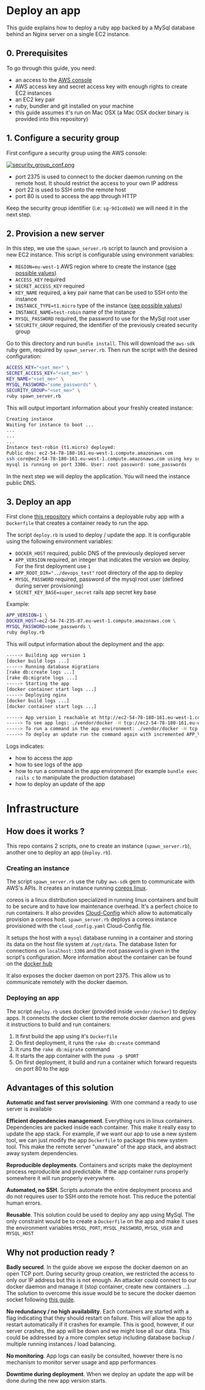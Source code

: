 # Deploy an app

This guide explains how to deploy a ruby app backed by a MySql database behind an Nginx server on a single EC2 instance.

## 0. Prerequisites

To go through this guide, you need:

- an access to the [AWS console](https://console.aws.amazon.com/console/home)
- AWS access key and secret access key with enough rights to create EC2 instances
- an EC2 key pair
- ruby, bundler and git installed on your machine
- this guide assumes it's run on Mac OSX (a Mac OSX docker binary is provided into this repository)

## 1. Configure a security group

First configure a security group using the AWS console:

[![security_group_conf.png](https://s14.postimg.org/b0ek4z0dd/security_group_conf.png)](https://postimg.org/image/bpxchc0wt/)

- port 2375 is used to connect to the docker daemon running on the remote host. It should restrict the access to your own IP address
- port 22 is used to SSH onto the remote host
- port 80 is used to access the app through HTTP

Keep the security group identifier (i.e: `sg-9d1cd8eb`) we will need it in the next step.

## 2. Provision a new server

In this step, we use the `spawn_server.rb` script to launch and provision a new EC2 instance. This script is configurable using environment variables:

- `REGION=eu-west-1` AWS region where to create the instance ([see possible values](http://docs.aws.amazon.com/general/latest/gr/rande.html#ec2_region))
- `ACCESS_KEY` required
- `SECRET_ACCESS_KEY` required
- `KEY_NAME` required, a key pair name that can be used to SSH onto the instance
- `INSTANCE_TYPE=t1.micro` type of the instance ([see possible values](https://aws.amazon.com/ec2/instance-types/))
- `INSTANCE_NAME=test-robin` name of the instance
- `MYSQL_PASSWORD` required, the password to use for the MySql root user
- `SECURITY_GROUP` required, the identifier of the previously created security group

Go to this directory and run `bundle install`. This will download the `aws-sdk` ruby gem, required by `spawn_server.rb`.
Then run the script with the desired configuration:

````bash
ACCESS_KEY="<set_me>" \
SECRET_ACCESS_KEY="<set_me>" \
KEY_NAME="<set_me>" \
MYSQL_PASSWORD="some_passwords" \
SECURITY_GROUP="<set_me>" \
ruby spawn_server.rb
````

This will output important information about your freshly created instance:

````bash
Creating instance
Waiting for instance to boot ...
...
...
...
Instance test-robin (t1.micro) deployed:
Public dns: ec2-54-78-180-161.eu-west-1.compute.amazonaws.com
ssh core@ec2-54-78-180-161.eu-west-1.compute.amazonaws.com using key some_key
mysql is running on port 3306. User: root password: some_passwords
````

In the next step we will deploy the application. You will need the instance public DNS.

## 3. Deploy an app

First clone [this repository](https://github.com/b0baille/devops-test) which contains a deployable ruby app with a `Dockerfile` that creates a container ready to run the app.

The script `deploy.rb` is used to deploy / update the app. It is configurable using the following environment variables:

- `DOCKER_HOST` required, public DNS of the previously deployed server
- `APP_VERSION` required, an integer that indicates the version we deploy. For the first deployment use `1`
- `APP_ROOT_DIR="../devops_test"` root directory of the app to deploy
- `MYSQL_PASSWORD` required, password of the mysql root user (defined during server provisioning)
- `SECRET_KEY_BASE=super_secret` rails app secret key base

Example:

````bash
APP_VERSION=1 \
DOCKER_HOST=ec2-54-74-235-87.eu-west-1.compute.amazonaws.com \
MYSQL_PASSWORD=some_passwords \
ruby deploy.rb
````

This will output information about the deployment and the app:

````bash
-----> Building app version 1
[docker build logs ...]
-----> Running database migrations
[rake db:create logs ...]
[rake db:migrate logs ...]
-----> Starting the app
[docker container start logs ...]
-----> Deploying nginx
[docker build logs ...]
[docker container start logs ...]

-----> App version 1 reachable at http://ec2-54-78-180-161.eu-west-1.compute.amazonaws.com
-----> To see app logs: ./vendor/docker -H tcp://ec2-54-78-180-161.eu-west-1.compute.amazonaws.com:2375 logs app_v1
-----> To run a command in the app environment: ./vendor/docker -H tcp://ec2-54-78-180-161.eu-west-1.compute.amazonaws.com:2375 run -it  -e MYSQL_PORT=3306 -e MYSQL_PASSWORD=some_passwords -e MYSQL_USER=root -e MYSQL_HOST=127.0.0.1 -e SECRET_KEY_BASE=super_secret app:v1 <command>
-----> To deploy an update run the command again with incremented APP_VERSION config
````

Logs indicates:
- how to access the app
- how to see logs of the app
- how to run a command in the app environment (for example `bundle exec rails c` to manipulate the production database)
- how to deploy an update of the app


# Infrastructure

## How does it works ?

This repo contains 2 scripts, one to create an instance (`spawn_server.rb`), another one to deploy an app (`deploy.rb`).

### Creating an instance

The script `spawn_server.rb` use the ruby `aws-sdk` gem to communicate with AWS's APIs. It creates an instance running [coreos linux](https://coreos.com/why/).

coreos is a linux distribution specialized in running linux containers and built to be secure and to have low maintenance overhead. It's a perfect choice to run containers. It also provides [Cloud-Config](https://coreos.com/os/docs/latest/cloud-config.html) which allow to automatically provision a coreos host. `spawn_server.rb` deploys a coreos instance provisioned with the `cloud_config.yaml` Cloud-Config file.

It setups the host with a `mysql` database running in a container and storing its data on the host file system at `/opt/data`. The database listen for connections on `localhost:3306` and the root password is given in the script's configuration. More information about the container can be found on the [docker hub](https://hub.docker.com/_/mysql/https://hub.docker.com/_/mysql/https://hub.docker.com/_/mysql/)

It also exposes the docker daemon on port 2375. This allow us to communicate remotely with the docker daemon.

### Deploying an app

The script `deploy.rb` uses docker (provided inside `vendor/docker`) to deploy apps. It connects the docker client to the remote docker daemon and gives it instructions to build and run containers:

1. It first build the app using it's `Dockerfile`
2. On first deployment, it runs the `rake db:create` command
3. It runs the `rake db:migrate` command
4. It starts the app container with the `puma -p $PORT`
5. On first deployment, it build and run a container which forward requests on port 80 to the app

## Advantages of this solution

**Automatic and fast server provisioning**. With one command a ready to use server is available

**Efficient dependencies management**. Everything runs in linux containers. Dependencies are packed inside each container. This make it really easy to update the app stack. For example, if we want our app to use a new system tool, we can just modify the app `Dockerfile` to package this new system tool. This make the remote server "unaware" of the app stack, and abstract away system dependencies.

**Reproducible deployments**. Containers and scripts make the deployment process reproducible and predictable. If the app container runs properly somewhere it will run properly everywhere.

**Automated, no SSH**. Scripts automate the entire deployment process and do not requires user to SSH onto the remote host. This reduce the potential human errors.

**Reusable**. This solution could be used to deploy any app using MySql. The only constraint would be to create a `Dockerfile` on the app and make it uses the environment variables `MYSQL_PORT`, `MYSQL_PASSWORD`, `MYSQL_USER` and `MYSQL_HOST`


## Why not production ready ?

**Badly secured**. In the guide above we expose the docker daemon on an open TCP port. During security group creation, we restricted the access to only our IP address but this is not enough. An attacker could connect to our docker daemon and manage it (stop container, create new containers ...). The solution to overcome this issue would be to secure the docker daemon socket following [this guide](https://docs.docker.com/engine/security/https/).

**No redundancy / no high availability**. Each containers are started with a flag indicating that they should restart on failure. This will allow the app to restart automatically if it crashes for example. This is good, however, if our server crashes, the app will be down and we might lose all our data. This could be addressed by a more complex setup including database backup / multiple running instances / load balancing.

**No monitoring**. App logs can easily be consulted, however there is no mechanism to monitor server usage and app performances

**Downtime during deployment**. When we deploy an update the app will be done during the new app version starts.

